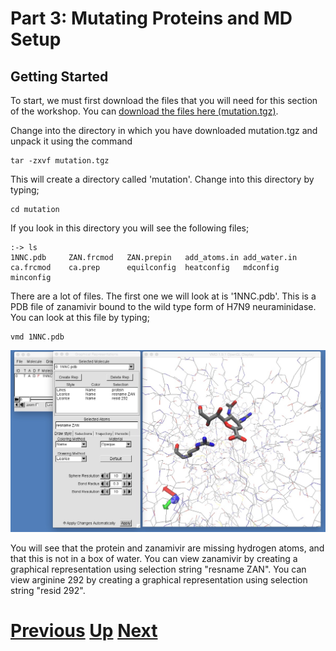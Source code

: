 # Part 3: Mutating Proteins and MD Setup
## Getting Started

To start, we must first download the files that you will need for this section of the workshop. You can [download the files here (mutation.tgz)](https://drive.google.com/uc?export=download&id=0B_KkGMZ8ACfaanhLQTMyb2EtelE).

Change into the directory in which you have downloaded mutation.tgz and unpack it using the command

```
tar -zxvf mutation.tgz
```

This will create a directory called 'mutation'. Change into this directory by typing;

```
cd mutation
```

If you look in this directory you will see the following files;

```
:-> ls
1NNC.pdb     ZAN.frcmod   ZAN.prepin   add_atoms.in add_water.in ca.frcmod    ca.prep      equilconfig  heatconfig   mdconfig     minconfig
```

There are a lot of files. The first one we will look at is '1NNC.pdb'. This is a PDB file of zanamivir bound to the wild type form of H7N9 neuraminidase. You can look at this file by typing;

```
vmd 1NNC.pdb
```

![Image showing 1NNC](vmd_started1.jpg)

You will see that the protein and zanamivir are missing hydrogen atoms, and that this is not in a box of water. You can view zanamivir by creating a graphical representation using selection string "resname ZAN". You can view arginine 292 by creating a graphical representation using selection string "resid 292".

# [Previous](README.md) [Up](README.md) [Next](mutation.md)
